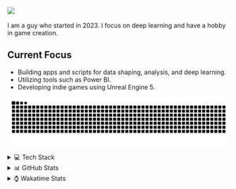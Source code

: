 <!-- Visitor Count -->
[![](https://visitcount.itsvg.in/api?id=CL0001&icon=0&color=12)](https://visitcount.itsvg.in)

<!-- About -->
I am a guy who started in 2023. I focus on deep learning and have a hobby in game creation.

## Current Focus

* Building apps and scripts for data shaping, analysis, and deep learning.
* Utilizing tools such as Power BI.
* Developing indie games using Unreal Engine 5.

[![github contribution grid snake animation](https://raw.githubusercontent.com/Akagi201/Akagi201/output/github-contribution-grid-snake.svg#gh-light-mode-only)](https://github.com/Akagi201)

<!-- Tech Stack -->
<details>
<summary>💻 Tech Stack</summary>

### Programming Languages  
![C++](https://img.shields.io/badge/c++-%2300599C.svg?style=for-the-badge&logo=c%2B%2B&logoColor=white) 
![Python](https://img.shields.io/badge/python-3670A0?style=for-the-badge&logo=python&logoColor=ffdd54) 
![Bash Script](https://img.shields.io/badge/bash_script-%23121011.svg?style=for-the-badge&logo=gnu-bash&logoColor=white)

### Frameworks & Libraries  
![Qt](https://img.shields.io/badge/Qt-%23217346.svg?style=for-the-badge&logo=Qt&logoColor=white)
![FastAPI](https://img.shields.io/badge/FastAPI-005571?style=for-the-badge&logo=fastapi)
![Django](https://img.shields.io/badge/django-%23092E20.svg?style=for-the-badge&logo=django&logoColor=white)

### Databases  
![MySQL](https://img.shields.io/badge/mysql-4479A1.svg?style=for-the-badge&logo=mysql&logoColor=white) 
![Postgres](https://img.shields.io/badge/postgres-%23316192.svg?style=for-the-badge&logo=postgresql&logoColor=white) 
![MongoDB](https://img.shields.io/badge/MongoDB-%234ea94b.svg?style=for-the-badge&logo=mongodb&logoColor=white) 
![SQLite](https://img.shields.io/badge/sqlite-%2307405e.svg?style=for-the-badge&logo=sqlite&logoColor=white)

### Data Science & Machine Learning  
![NumPy](https://img.shields.io/badge/numpy-%23013243.svg?style=for-the-badge&logo=numpy&logoColor=white) 
![Matplotlib](https://img.shields.io/badge/Matplotlib-%23ffffff.svg?style=for-the-badge&logo=Matplotlib&logoColor=black) 
![Pandas](https://img.shields.io/badge/pandas-%23150458.svg?style=for-the-badge&logo=pandas&logoColor=white) 
![PyTorch](https://img.shields.io/badge/PyTorch-%23EE4C2C.svg?style=for-the-badge&logo=PyTorch&logoColor=white) 
![scikit-learn](https://img.shields.io/badge/scikit--learn-%23F7931E.svg?style=for-the-badge&logo=scikit-learn&logoColor=white) 
![Plotly](https://img.shields.io/badge/Plotly-%233F4F75.svg?style=for-the-badge&logo=plotly&logoColor=white)

</details>

<!-- Git Stats -->
<details>
<summary>📊 GitHub Stats</summary>

![](https://github-readme-streak-stats.herokuapp.com/?user=CL0001&theme=dark&hide_border=false)</br>
![](https://github-readme-stats.vercel.app/api?username=CL0001&theme=dark&hide_border=false&include_all_commits=false&count_private=false)</br>
![](https://github-readme-stats.vercel.app/api/top-langs/?username=CL0001&theme=dark&hide_border=false&include_all_commits=false&count_private=false&layout=compact)

</details>

<!-- Wakatime Stats -->
<details>
<summary>⌚ Wakatime Stats</summary>
<br>

```txt
None
```
</details>

